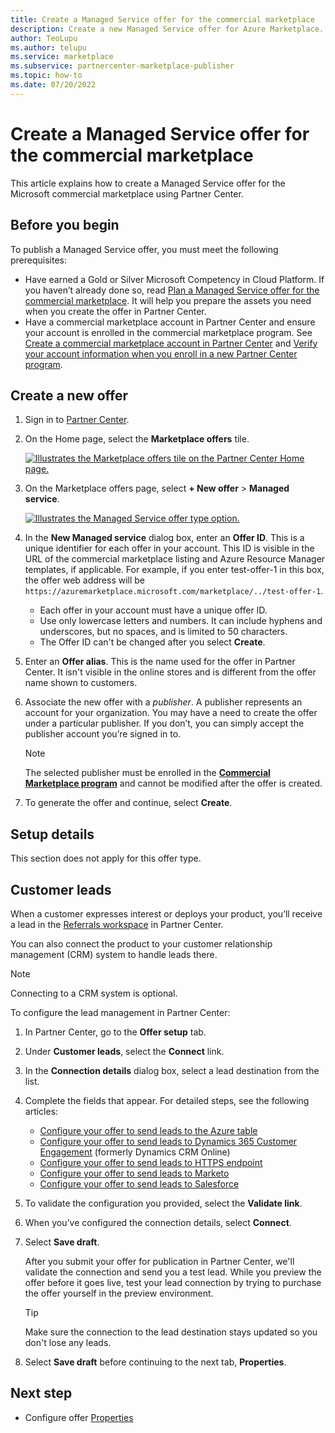 ```yaml
---
title: Create a Managed Service offer for the commercial marketplace
description: Create a new Managed Service offer for Azure Marketplace. 
author: TeoLupu
ms.author: telupu
ms.service: marketplace 
ms.subservice: partnercenter-marketplace-publisher
ms.topic: how-to
ms.date: 07/20/2022
---
```


# Create a Managed Service offer for the commercial marketplace

This article explains how to create a Managed Service offer for the Microsoft commercial marketplace using Partner Center.

## Before you begin

To publish a Managed Service offer, you must meet the following prerequisites:

- Have earned a Gold or Silver Microsoft Competency in Cloud Platform. If you haven’t already done so, read [Plan a Managed Service offer for the commercial marketplace](./plan-managed-service-offer.md). It will help you prepare the assets you need when you create the offer in Partner Center.
- Have a commercial marketplace account in Partner Center and ensure your account is enrolled in the commercial marketplace program. See [Create a commercial marketplace account in Partner Center](create-account.md) and [Verify your account information when you enroll in a new Partner Center program](/partner-center/verification-responses#checking-your-verification-status).

## Create a new offer

1. Sign in to [Partner Center](https://go.microsoft.com/fwlink/?linkid=2166002).

1. On the Home page, select the **Marketplace offers** tile.

    [ ![Illustrates the Marketplace offers tile on the Partner Center Home page.](./media/workspaces/partner-center-home.png) ](./media/workspaces/partner-center-home.png#lightbox)

1. On the Marketplace offers page, select **+ New offer** > **Managed service**.

    [ ![Illustrates the Managed Service offer type option.](./media/new-offer-managed-service-workspaces.png) ](./media/new-offer-managed-service-workspaces.png#lightbox)

1. In the **New Managed service** dialog box, enter an **Offer ID**. This is a unique identifier for each offer in your account. This ID is visible in the URL of the commercial marketplace listing and Azure Resource Manager templates, if applicable. For example, if you enter test-offer-1 in this box, the offer web address will be `https://azuremarketplace.microsoft.com/marketplace/../test-offer-1`.

    - Each offer in your account must have a unique offer ID.
    - Use only lowercase letters and numbers. It can include hyphens and underscores, but no spaces, and is limited to 50 characters.
    - The Offer ID can't be changed after you select **Create**.

1. Enter an **Offer alias**. This is the name used for the offer in Partner Center. It isn't visible in the online stores and is different from the offer name shown to customers.

1. Associate the new offer with a _publisher_. A publisher represents an account for your organization. You may have a need to create the offer under a particular publisher. If you don’t, you can simply accept the publisher account you’re signed in to.

    > [!NOTE]
    > The selected publisher must be enrolled in the [**Commercial Marketplace program**](marketplace-faq-publisher-guide.yml#how-do-i-sign-up-to-be-a-publisher-in-the-microsoft-commercial-marketplace-) and cannot be modified after the offer is created.

1. To generate the offer and continue, select **Create**.

## Setup details

This section does not apply for this offer type.

## Customer leads

When a customer expresses interest or deploys your product, you’ll receive a lead in the [Referrals workspace](https://partner.microsoft.com/dashboard/referrals/v2/leads) in Partner Center.

You can also connect the product to your customer relationship management (CRM) system to handle leads there.

> [!NOTE]
> Connecting to a CRM system is optional.

To configure the lead management in Partner Center:

1. In Partner Center, go to the **Offer setup** tab.
1. Under **Customer leads**, select the **Connect** link.
1. In the **Connection details** dialog box, select a lead destination from the list.
4. Complete the fields that appear. For detailed steps, see the following articles:

    - [Configure your offer to send leads to the Azure table](./partner-center-portal/commercial-marketplace-lead-management-instructions-azure-table.md#configure-your-offer-to-send-leads-to-the-azure-table)
    - [Configure your offer to send leads to Dynamics 365 Customer Engagement](./partner-center-portal/commercial-marketplace-lead-management-instructions-dynamics.md#configure-your-offer-to-send-leads-to-dynamics-365-customer-engagement) (formerly Dynamics CRM Online)
    - [Configure your offer to send leads to HTTPS endpoint](./partner-center-portal/commercial-marketplace-lead-management-instructions-https.md#configure-your-offer-to-send-leads-to-the-https-endpoint)
    - [Configure your offer to send leads to Marketo](./partner-center-portal/commercial-marketplace-lead-management-instructions-marketo.md#configure-your-offer-to-send-leads-to-marketo)
    - [Configure your offer to send leads to Salesforce](./partner-center-portal/commercial-marketplace-lead-management-instructions-salesforce.md#configure-your-offer-to-send-leads-to-salesforce)

1. To validate the configuration you provided, select the **Validate link**.
1. When you’ve configured the connection details, select **Connect**.
1. Select **Save draft**.

    After you submit your offer for publication in Partner Center, we'll validate the connection and send you a test lead. While you preview the offer before it goes live, test your lead connection by trying to purchase the offer yourself in the preview environment.

    > [!TIP]
    > Make sure the connection to the lead destination stays updated so you don't lose any leads.

1. Select **Save draft** before continuing to the next tab, **Properties**.

## Next step

- Configure offer [Properties](create-managed-service-offer-properties.md)
